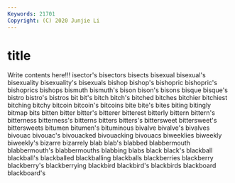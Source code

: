 ```yaml
---
Keywords: 21701
Copyright: (C) 2020 Junjie Li
---
```


# title

Write contents here!!!
isector's
bisectors 
bisects 
bisexual 
bisexual's 
bisexuality 
bisexuality's 
bisexuals 
bishop 
bishop's 
bishopric
bishopric's 
bishoprics 
bishops 
bismuth 
bismuth's 
bison 
bison's 
bisons 
bisque 
bisque's
bistro 
bistro's 
bistros 
bit 
bit's 
bitch 
bitch's 
bitched 
bitches 
bitchier
bitchiest 
bitching 
bitchy 
bitcoin 
bitcoin's 
bitcoins 
bite 
bite's 
bites 
biting
bitingly 
bitmap 
bits 
bitten 
bitter 
bitter's 
bitterer 
bitterest 
bitterly 
bittern
bittern's 
bitterness 
bitterness's 
bitterns 
bitters 
bitters's 
bittersweet 
bittersweet's 
bittersweets 
bitumen
bitumen's 
bituminous 
bivalve 
bivalve's 
bivalves 
bivouac 
bivouac's 
bivouacked 
bivouacking 
bivouacs
biweeklies 
biweekly 
biweekly's 
bizarre 
bizarrely 
blab 
blab's 
blabbed 
blabbermouth 
blabbermouth's
blabbermouths 
blabbing 
blabs 
black 
black's 
blackball 
blackball's 
blackballed 
blackballing 
blackballs
blackberries 
blackberry 
blackberry's 
blackberrying 
blackbird 
blackbird's 
blackbirds 
blackboard 
blackboard's 
